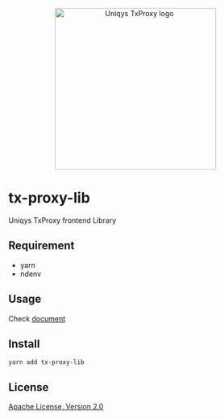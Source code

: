 <p align="center">
  <a href="https://tx-proxy.uniqys.net"><img width="320" src="https://tx-proxy.uniqys.net/img/logo.svg" alt="Uniqys TxProxy logo" /></a>
</p>

tx-proxy-lib
====

Uniqys TxProxy frontend Library

## Requirement
- yarn
- ndenv

## Usage
Check [document](https://tx-proxy.uniqys.net/docs/library.html)

## Install
```
yarn add tx-proxy-lib
```

## License

[Apache License, Version 2.0](https://github.com/uniqys/tx-proxy-lib/blob/master/LICENSE)
